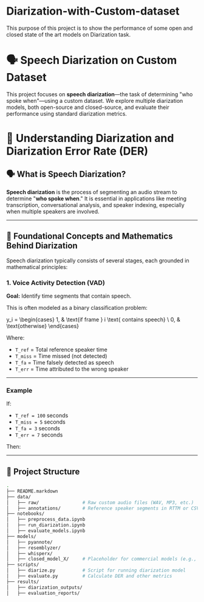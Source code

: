 # Diarization-with-Custom-dataset
This purpose of this project is to show the performance of some open and closed state of the art models on Diarization task.

# 🗣️ Speech Diarization on Custom Dataset

This project focuses on **speech diarization**—the task of determining "who spoke when"—using a custom dataset. We explore multiple diarization models, both open-source and closed-source, and evaluate their performance using standard diarization metrics.

# 🧠 Understanding Diarization and Diarization Error Rate (DER)

## 🗣️ What is Speech Diarization?

**Speech diarization** is the process of segmenting an audio stream to determine "**who spoke when**." It is essential in applications like meeting transcription, conversational analysis, and speaker indexing, especially when multiple speakers are involved.

---

## 📐 Foundational Concepts and Mathematics Behind Diarization

Speech diarization typically consists of several stages, each grounded in mathematical principles:

### 1. Voice Activity Detection (VAD)

**Goal:** Identify time segments that contain speech.

This is often modeled as a binary classification problem:


y_i = 
\begin{cases}
1, & \text{if frame } i \text{ contains speech} \\
0, & \text{otherwise}
\end{cases}



Where:
- `T_ref` = Total reference speaker time
- `T_miss` = Time missed (not detected)
- `T_fa` = Time falsely detected as speech
- `T_err` = Time attributed to the wrong speaker

---

### Example

If:
- `T_ref = 100` seconds  
- `T_miss = 5` seconds  
- `T_fa = 3` seconds  
- `T_err = 7` seconds  

Then:


---

## 📁 Project Structure

```bash
.
├── README.markdown
├── data/
│   ├── raw/                # Raw custom audio files (WAV, MP3, etc.)
│   ├── annotations/        # Reference speaker segments in RTTM or CSV
├── notebooks/
│   ├── preprocess_data.ipynb
│   ├── run_diarization.ipynb
│   ├── evaluate_models.ipynb
├── models/
│   ├── pyannote/
│   ├── resemblyzer/
│   ├── whisperx/
│   ├── closed_model_X/     # Placeholder for commercial models (e.g., AssemblyAI, Rev.ai)
├── scripts/
│   ├── diarize.py          # Script for running diarization model
│   ├── evaluate.py         # Calculate DER and other metrics
├── results/
│   ├── diarization_outputs/
│   ├── evaluation_reports/
